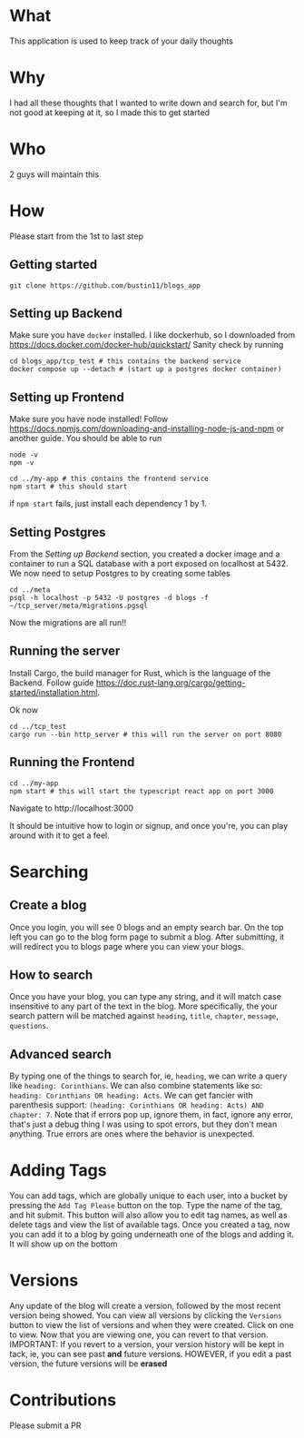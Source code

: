 
# What
This application is used to keep track of your daily thoughts

# Why 
I had all these thoughts that I wanted to write down and search for, but I'm not good at keeping at it, so I made this to get started

# Who
2 guys will maintain this

# How

Please start from the 1st to last step

## Getting started
```
git clone https://github.com/bustin11/blogs_app
```

## Setting up Backend
Make sure you have `docker` installed. I like dockerhub, so I downloaded from https://docs.docker.com/docker-hub/quickstart/
Sanity check by running 
```
cd blogs_app/tcp_test # this contains the backend service
docker compose up --detach # (start up a postgres docker container) 
```

## Setting up Frontend
Make sure you have node installed! Follow https://docs.npmjs.com/downloading-and-installing-node-js-and-npm or another guide. You should be able to run 
```
node -v
npm -v
``` 

```
cd ../my-app # this contains the frontend service
npm start # this should start
```

if `npm start` fails, just install each dependency 1 by 1.

## Setting Postgres
From the _Setting up Backend_ section, you created a docker image and a container to run a SQL database with a port exposed on localhost at 5432. We now need to setup Postgres to by creating some tables
```
cd ../meta
psql -h localhost -p 5432 -U postgres -d blogs -f ~/tcp_server/meta/migrations.pgsql
```
Now the migrations are all run!!

## Running the server
Install Cargo, the build manager for Rust, which is the language of the Backend. Follow guide https://doc.rust-lang.org/cargo/getting-started/installation.html.

Ok now
```
cd ../tcp_test
cargo run --bin http_server # this will run the server on port 8080
```

## Running the Frontend
```
cd ../my-app
npm start # this will start the typescript react app on port 3000
```
Navigate to http://localhost:3000

It should be intuitive how to login or signup, and once you're, you can play around with it to get a feel.

# Searching
## Create a blog
Once you login, you will see 0 blogs and an empty search bar. On the top left you can go to the blog form page to submit a blog. After submitting, it will redirect you to blogs page where you can view your blogs.

## How to search
Once you have your blog, you can type any string, and it will match case insensitive to any part of the text in the blog. More specifically, the your search pattern will be matched against `heading`, `title`, `chapter`, `message`, `questions`. 

## Advanced search
By typing one of the things to search for, ie, `heading`, we can write a query like `heading: Corinthians`. We can also combine statements like so: `heading: Corinthians OR heading: Acts`. We can get fancier with parenthesis support: `(heading: Corinthians OR heading: Acts) AND chapter: 7`. Note that if errors pop up, ignore them, in fact, ignore any error, that's just a debug thing I was using to spot errors, but they don't mean anything. True errors are ones where the behavior is unexpected. 

# Adding Tags
You can add tags, which are globally unique to each user, into a bucket by pressing the `Add Tag Please` button on the top. Type the name of the tag, and hit submit. This button will also allow you to edit tag names, as well as delete tags and view the list of available tags. Once you created a tag, now you can add it to a blog by going underneath one of the blogs and adding it. It will show up on the bottom

# Versions
Any update of the blog will create a version, followed by the most recent version being showed. You can view all versions by clicking the `Versions` button to view the list of versions and when they were created. Click on one to view. Now that you are viewing one, you can revert to that version. IMPORTANT: If you revert to a version, your version history will be kept in tack, ie, you can see past **and** future versions. HOWEVER, if you edit a past version, the future versions will be **erased**

# Contributions
Please submit a PR